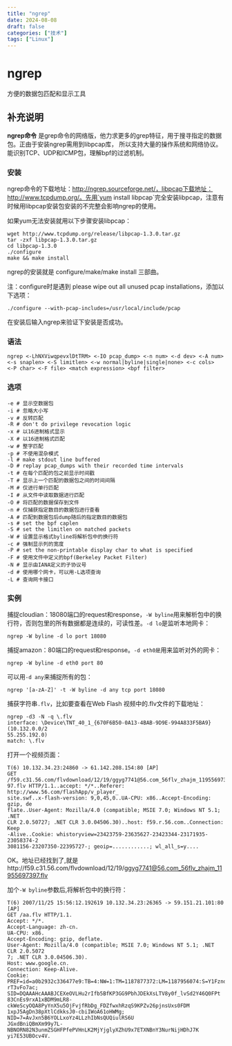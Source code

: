 ```yaml
---
title: "ngrep"
date: 2024-08-08
draft: false
categories: ["技术"]
tags: ["Linux"]
---
```

ngrep
===

方便的数据包匹配和显示工具

## 补充说明

**ngrep命令** 是grep命令的网络版，他力求更多的grep特征，用于搜寻指定的数据包。正由于安装ngrep需用到libpcap库， 所以支持大量的操作系统和网络协议。能识别TCP、UDP和ICMP包，理解bpf的过滤机制。

###  安装

ngrep命令的下载地址：http://ngrep.sourceforge.net/，libpcap下载地址：http://www.tcpdump.org/。先用`yum install libpcap`完全安装libpcap，注意有时候用libpcap安装包安装的不完整会影响ngrep的使用。

如果yum无法安装就用以下步骤安装libpcap：

```shell
wget http://www.tcpdump.org/release/libpcap-1.3.0.tar.gz
tar -zxf libpcap-1.3.0.tar.gz
cd libpcap-1.3.0
./configure
make && make install
```

ngrep的安装就是 configure/make/make install 三部曲。

注：configure时是遇到 please wipe out all unused pcap installations，添加以下选项：

```shell
./configure --with-pcap-includes=/usr/local/include/pcap
```

在安装后输入ngrep来验证下安装是否成功。

###  语法

```shell
ngrep <-LhNXViwqpevxlDtTRM> <-IO pcap_dump> <-n num> <-d dev> <-A num>
<-s snaplen> <-S limitlen> <-w normal|byline|single|none> <-c cols>
<-P char> <-F file> <match expression> <bpf filter>
```

###  选项

```shell
-e # 显示空数据包
-i # 忽略大小写
-v # 反转匹配
-R # don't do privilege revocation logic
-x # 以16进制格式显示
-X # 以16进制格式匹配
-w # 整字匹配
-p # 不使用混杂模式
-l # make stdout line buffered
-D # replay pcap_dumps with their recorded time intervals
-t # 在每个匹配的包之前显示时间戳
-T # 显示上一个匹配的数据包之间的时间间隔
-M # 仅进行单行匹配
-I # 从文件中读取数据进行匹配
-O # 将匹配的数据保存到文件
-n # 仅捕获指定数目的数据包进行查看
-A # 匹配到数据包后dump随后的指定数目的数据包
-s # set the bpf caplen
-S # set the limitlen on matched packets
-W # 设置显示格式byline将解析包中的换行符
-c # 强制显示列的宽度
-P # set the non-printable display char to what is specified
-F # 使用文件中定义的bpf(Berkeley Packet Filter)
-N # 显示由IANA定义的子协议号
-d # 使用哪个网卡，可以用-L选项查询
-L # 查询网卡接口
```

###  实例

捕捉cloudian：18080端口的request和response，`-W byline`用来解析包中的换行符，否则包里的所有数据都是连续的，可读性差。`-d lo`是监听本地网卡：

```shell
ngrep -W byline -d lo port 18080
```

捕捉amazon：80端口的request和response。`-d eth0是`用来监听对外的网卡：

```shell
ngrep -W byline -d eth0 port 80
```

可以用`-d any`来捕捉所有的包：

```shell
ngrep '[a-zA-Z]' -t -W byline -d any tcp port 18080
```

捕获字符串`.flv`，比如要查看在Web Flash 视频中的.flv文件的下载地址：

```shell
ngrep -d3 -N -q \.flv
interface: \Device\TNT_40_1_{670F6B50-0A13-4BAB-9D9E-994A833F5BA9} (10.132.0.0/2
55.255.192.0)
match: \.flv
```

打开一个视频页面：

```shell
T(6) 10.132.34.23:24860 -> 61.142.208.154:80 [AP]
GET /f59.c31.56.com/flvdownload/12/19/ggyg7741@56.com_56flv_zhajm_119556973
97.flv HTTP/1.1..accept: */*..Referer: http://www.56.com/flashApp/v_player_
site.swf..x-flash-version: 9,0,45,0..UA-CPU: x86..Accept-Encoding: gzip, de
flate..User-Agent: Mozilla/4.0 (compatible; MSIE 7.0; Windows NT 5.1; .NET
CLR 2.0.50727; .NET CLR 3.0.04506.30)..host: f59.r.56.com..Connection: Keep
-Alive..Cookie: whistoryview=23423759-23635627-23423344-23171935-23058374-2
3081156-23207350-22395727-; geoip=............; wl_all_s=y....
```

OK。地址已经找到了,就是http://f59.c31.56.com/flvdownload/12/19/ggyg7741@56.com_56flv_zhajm_11955697397.flv

加个`-W byline`参数后,将解析包中的换行符：

```shell
T(6) 2007/11/25 15:56:12.192619 10.132.34.23:26365 -> 59.151.21.101:80 [AP]
GET /aa.flv HTTP/1.1.
Accept: */*.
Accept-Language: zh-cn.
UA-CPU: x86.
Accept-Encoding: gzip, deflate.
User-Agent: Mozilla/4.0 (compatible; MSIE 7.0; Windows NT 5.1; .NET CLR 2.0.5072
7; .NET CLR 3.0.04506.30).
Host: www.google.cn.
Connection: Keep-Alive.
Cookie: PREF=id=a0b2932c336477e9:TB=4:NW=1:TM=1187877372:LM=1187956074:S=Y1Fzndp
rT3vFo7ac; SID=DQAAAHcAAABJCEXeOVLHu2rIfb5BfKP3GG9PbhJDEkXsLTV8y0f_lvSd2Y46Q0FPt
83CnEs9rxA1xBDM9mLR8-ckWeScyOQA8PyYnX5u5OjFvjfRbDg_FDZfwxhRzqS9KPZv26pjnsUxs0FDM
1xpJ5AgDn38pXtlCdkksJ0-cbiIWoA61oHWMg; NID=7=AvJxn5B6YOLLxoYz4LLzhIbNsQUQiulRS6U
JGxdBniQBmXm99y7L-NBNORN82N3unmZSGHFPfePVHnLK2MjYjglyXZhU9x7ETXNBnY3NurNijHDhJ7K
yi7E53UBOcv4V.
```


